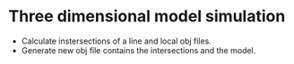 # Three dimensional model simulation

- Calculate instersections of a line and local obj files.
- Generate new obj file contains the intersections and the model.

